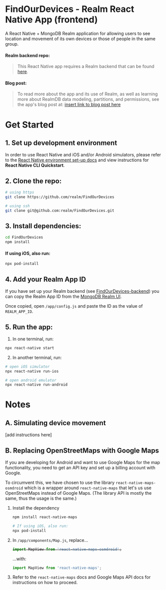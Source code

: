 # FindOurDevices - Realm React Native App (frontend)

A React Native + MongoDB Realm application for allowing users to see location and movement of its own devices or those of people in the same group.

#### Realm backend repo:

> This React Native app requires a Realm backend that can be found [here](https://github.com/realm/FindOurDevices-backend).

#### Blog post:

> To read more about the app and its use of Realm, as well as learning more about RealmDB data modeling, partitions, and permissions, see the app's blog post at: [insert link to blog post here](https://)

# Get Started

## 1. Set up development environment

In order to use React Native and iOS and/or Android simulators, please refer to the [React Native environment set-up docs](https://reactnative.dev/docs/environment-setup) and view instructions for **React Native CLI Quickstart**.

## 2. Clone the repo:

```bash
# using https
git clone https://github.com/realm/FindOurDevices

# using ssh
git clone git@github.com:realm/FindOurDevices.git
```

## 3. Install dependencies:

```bash
cd FindOurDevices
npm install
```

#### If using iOS, also run:

```bash
npx pod-install
```

## 4. Add your Realm App ID

If you have set up your Realm backend (see [FindOurDevices-backend](https://github.com/realm/FindOurDevices-backend)) you can copy the Realm App ID from the [MongoDB Realm UI](https://account.mongodb.com/account/login).

Once copied, open `/app/config.js` and paste the ID as the value of `REALM_APP_ID`. 

## 5. Run the app:

1. In one terminal, run:
```bash
npx react-native start
```

2. In another terminal, run:
```bash
# open iOS simulator
npx react-native run-ios

# open android emulator
npx react-native run-android
```

# Notes

## A. Simulating device movement

[add instructions here]

## B. Replacing OpenStreetMaps with Google Maps

If you are developing for Android and want to use Google Maps for the map functionality, you need to get an API key and set up a billing account with Google.

To circumvent this, we have chosen to use the library `react-native-maps-osmdroid` which is a wrapper around `react-native-maps` that let's us use OpenStreetMaps instead of Google Maps. (The library API is mostly the same, thus the usage is the same.)

1. Install the dependency
    ```bash
    npm install react-native-maps

    # If using iOS, also run:
    npx pod-install
    ```
2. In `/app/components/Map.js`, replace...
    <s>
    ```jsx
    import MapView from 'react-native-maps-osmdroid';
    ```
    </s>
    ...with:

    ```jsx
    import MapView from 'react-native-maps';
    ```
3. Refer to the `react-native-maps` docs and Google Maps API docs for instructions on how to proceed.
